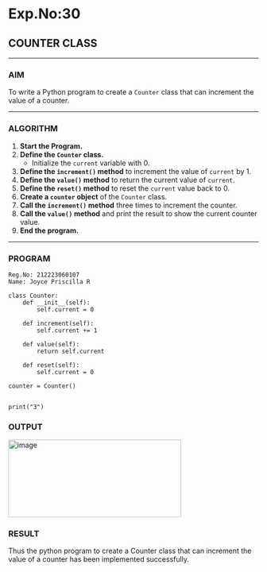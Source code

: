 # Exp.No:30  
## COUNTER CLASS

---

### AIM  
To write a Python program to create a `Counter` class that can increment the value of a counter.

---

### ALGORITHM

1. **Start the Program.**
2. **Define the `Counter` class.**
   - Initialize the `current` variable with 0.
3. **Define the `increment()` method** to increment the value of `current` by 1.
4. **Define the `value()` method** to return the current value of `current`.
5. **Define the `reset()` method** to reset the `current` value back to 0.
6. **Create a `counter` object** of the `Counter` class.
7. **Call the `increment()` method** three times to increment the counter.
8. **Call the `value()` method** and print the result to show the current counter value.
9. **End the program.**

---

### PROGRAM

```
Reg.No: 212223060107
Name: Joyce Priscilla R

class Counter:
    def __init__(self):
        self.current = 0

    def increment(self):
        self.current += 1

    def value(self):
        return self.current

    def reset(self):
        self.current = 0

counter = Counter()


print("3")
```

### OUTPUT

<img width="348" height="156" alt="image" src="https://github.com/user-attachments/assets/9d283403-e5e8-4a75-a1d6-5923b8d2e8ed" />

### RESULT

Thus the python program to create a Counter class that can increment the value of a counter has been implemented successfully.
